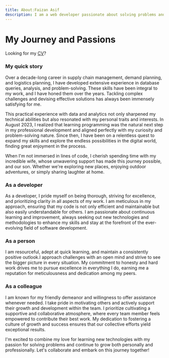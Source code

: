 ```yaml
---
title: About:Faizan Asif
description: I am a web developer passionate about solving problems and creating immersive digital experiences. Continuously seeking new challenges and opportunities for personal growth, I thrive on pushing boundaries and expanding my horizons. As I continue my journey in web development, I am eager to apply my passion for innovation and dedication to excellence, aiming to contribute meaningfully to the tech industry.
---
```


# My Journey and Passions

Looking for my [CV](https://www.dropbox.com/scl/fi/daa8nbnwifluh5gasfg86/Faizan-Asif-Butt-Resume.pdf?rlkey=7svphj75k8dzj1qw5npeeaq06&st=5hgr2nvh&dl=0)?

### My quick story

Over a decade-long career in supply chain management, demand planning, and logistics planning, I have developed extensive experience in database queries, analysis, and problem-solving. These skills have been integral to my work, and I have honed them over the years. Tackling complex challenges and devising effective solutions has always been immensely satisfying for me.

This practical experience with data and analytics not only sharpened my technical abilities but also resonated with my personal traits and interests. In August 2023, I realized that learning programming was the natural next step in my professional development and aligned perfectly with my curiosity and problem-solving nature. Since then, I have been on a relentless quest to expand my skills and explore the endless possibilities in the digital world, finding great enjoyment in the process.

When I'm not immersed in lines of code, I cherish spending time with my
incredible wife, whose unwavering support has made this journey
possible, and our son. Whether we're exploring new places, enjoying
outdoor adventures, or simply sharing laughter at home.

### As a developer

As a developer, I pride myself on being thorough, striving for excellence, and prioritizing clarity in all aspects of my work. I am meticulous in my approach, ensuring that my code is not only efficient and maintainable but also easily understandable for others. I am passionate about continuous learning and improvement, always seeking out new technologies and methodologies to enhance my skills and stay at the forefront of the ever-evolving field of software development.

### As a person

I am resourceful, adept at quick learning, and maintain a consistently positive outlook.I approach challenges with an open mind and strive to see the bigger picture in every situation. My commitment to honesty and hard work drives me to pursue excellence in everything I do, earning me a reputation for meticulousness and dedication among my peers.

### As a colleague

I am known for my friendly demeanor and willingness to offer assistance whenever needed. I take pride in motivating others and actively support their growth and development within the team. I prioritize cultivating a supportive and collaborative atmosphere, where every team member feels empowered to contribute their best work. My dedication to fostering a culture of growth and success ensures that our collective efforts yield exceptional results.

I'm excited to combine my love for learning new technologies with my
passion for solving problems and continue to grow both personally
and professionally. Let's collaborate and embark on this journey
together!
